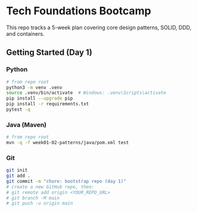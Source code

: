 # Tech Foundations Bootcamp

This repo tracks a 5-week plan covering core design patterns, SOLID, DDD, and containers.

## Getting Started (Day 1)

### Python
```bash
# from repo root
python3 -m venv .venv
source .venv/bin/activate  # Windows: .venv\Scripts\activate
pip install --upgrade pip
pip install -r requirements.txt
pytest -q
```

### Java (Maven)
```bash
# from repo root
mvn -q -f week01-02-patterns/java/pom.xml test
```

### Git
```bash
git init
git add .
git commit -m "chore: bootstrap repo (day 1)"
# create a new GitHub repo, then:
# git remote add origin <YOUR_REPO_URL>
# git branch -M main
# git push -u origin main
```
